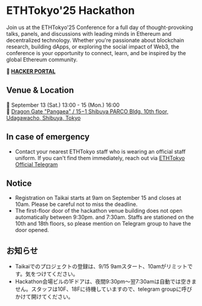 # ETHTokyo'25 Hackathon
Join us at the ETHTokyo'25 Conference for a full day of thought-provoking talks, panels, and discussions with leading minds in Ethereum and decentralized technology. Whether you're passionate about blockchain research, building dApps, or exploring the social impact of Web3, the conference is your opportunity to connect, learn, and be inspired by the global Ethereum community.

**🚀 [HACKER PORTAL](https://taikai.network/ethtokyo/hackathons/hackathon-2025)**

## Venue & Location
📅 September 13 (Sat.) 13:00 - 15 (Mon.) 16:00 \
📍 [Dragon Gate "Pangaea" / 15−1 Shibuya PARCO Bldg. 10th floor, Udagawacho, Shibuya, Tokyo](https://maps.app.goo.gl/Fboz99qPWxYERKo99)


## In case of emergency
- Contact your nearest ETHTokyo staff who is wearing an official staff uniform. If you can't find them immediately, reach out via [ETHTokyo Official Telegram](https://t.me/ethtokyo)

## Notice
- Registration on Taikai starts at 9am on September 15 and closes at 10am. Please be careful not to miss the deadline.
- The first-floor door of the hackathon venue building does not open automatically between 9:30pm. and 7:30am. Staffs are stationed on the 10th and 18th floors, so please mention on Telegram group to have the door opened.

## お知らせ
- Taikaiでのプロジェクトの登録は、9/15 9amスタート、10amがリミットです。気をつけてください。
- Hackathon会場ビルの1Fドアは、夜間9:30pm〜翌7:30amは自動では空きません。スタッフは10F、18Fに待機していますので、telegram groupに呼びかけて開けてください。
